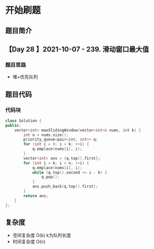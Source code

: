 # 开始刷题

## 题目简介

 
【Day 28 】2021-10-07 - 239. 滑动窗口最大值
-------------------


### 题目思路

+ 堆+优先队列

## 题目代码
### 代码块
``` c++
class Solution {
public:
    vector<int> maxSlidingWindow(vector<int>& nums, int k) {
        int n = nums.size();
        priority_queue<pair<int, int>> q;
        for (int i = 0; i < k; ++i) {
            q.emplace(nums[i], i);
        }
        vector<int> ans = {q.top().first};
        for (int i = k; i < n; ++i) {
            q.emplace(nums[i], i);
            while (q.top().second <= i - k) {
                q.pop();
            }
            ans.push_back(q.top().first);
        }
        return ans;
    }
};

```

## 复杂度
+ 空间复杂度 O(k) k为队列长度
+ 时间复杂度 O(n)
